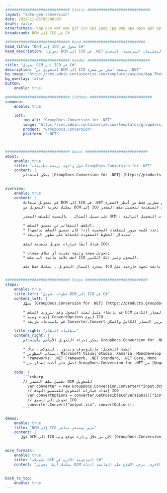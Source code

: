 ```yaml
---
############################# Static ############################
layout: "auto-gen-conversion"
date: 2022-11-05T05:08:03
draft: false
otherformats: bmp dcm emf emz gif ico jp2 jpeg jpg png pps ppsx ppt pptx psb psd svg svgz tga tif tiff webp wmf wmz
breadcrumb: DCM إلى ICO في C#

############################# Head ############################
head_title: "DCM إلى ICO محول في C#"
head_description: "تحويل DCM إلى ICO في .NET باستخدام بضعة أسطر من التعليمات البرمجية. استخدم GroupDocs Document Conversion API لتحويل أكثر من 160 تنسيقًا للملف."

############################# Header ############################
title: "تحويل DCM إلى ICO في C#"
description: "التحويل من DCM إلى ICO ببضعة أسطر من شفرة .NET"
bg_image: "https://cms.admin.containerize.com/templates/aspose/App_Themes/V3/images/bg/header1.png"
bg_overlay: false
button:
    enable: true

############################# SubMenu ############################
submenu:
    enable: true

    left:
        img_alt: "GroupDocs.Conversion for .NET"
        image: "https://cms.admin.containerize.com/templates/groupdocs/images/product-logos/90x90-noborder/groupdocs-conversion-net.png"
        product: "GroupDocs.Conversion"
        platform: ".NET"



############################# About ############################
about:
    enable: true
    title: "حول واجهة برمجة تطبيقات GroupDocs.Conversion for .NET"
    content: |
        يمكن استخدام [GroupDocs.Conversion for .NET] (https://products.groupdocs.com/conversion/net/) لتحويل تنسيقات Microsoft Word و Excel و PowerPoint و PDF و Visio وتنسيقات أخرى. GroupDocs.Conversion هي واجهة برمجة تطبيقات قائمة بذاتها مناسبة للأنظمة الخلفية والداخلية التي تتطلب أداءً عاليًا. لا تعتمد على أي برنامج مثل Microsoft أو Open Office.
    

overview:
    enable: true
    content: |
        قم بتحويل ملفاتك DCM إلى ICO في .NET بسهولة. يمكنك استخدام سطرين فقط من أسطر الشفرة C# في أي نظام أساسي من اختيارك مثل - Windows و Linux و macOS.
        يمكنك تجربة التحويل من DCM إلى ICO مجانًا وتقييم جودة نتائج التحويل. إلى جانب سيناريوهات تحويل الملفات البسيطة ، يمكنك تجربة المزيد من الخيارات المتقدمة لتحميل ملف المصدر DCM ولحفظ نتيجة الإخراج ICO. 
        
        على سبيل المثال ، بالنسبة للملف المصدر DCM ، يمكنك استخدام خيارات التحميل التالية:

        * الكشف التلقائي عن تنسيق الملف;
        * حدد كلمة مرور للملفات المحمية (إذا كان تنسيق الملف يدعمها);
        * استبدال الخطوط المفقودة للحفاظ على مظهر الوثيقة.
        
        هناك أيضًا خيارات تحويل متقدمة لملف ICO:

        * تحويل صفحة وثيقة معينة أو نطاق صفحات;
        * أضف علامة مائية إلى ملف ICO المحول وغير ذلك الكثير.

        بمجرد اكتمال التحويل ، يمكنك حفظ ملف ICO في مسار الملف المحلي أو أي وحدة تخزين تابعة لجهة خارجية مثل FTP و Amazon S3 و Google Drive و Dropbox وما إلى ذلك. يرجى ملاحظة - لتحويل DCM إلى {{ TO}} ليست هناك حاجة إلى تثبيت أي برامج إضافية - مثل MS Office و Open Office و Adobe Acrobat Reader وما إلى ذلك.


############################# Steps ############################
steps:
    enable: true
    title_left: "خطوات تحويل DCM إلى ICO في C#"
    content_left: |
        يسهّل [GroupDocs.Conversion for .NET] (https://products.groupdocs.com/conversion/net/) على المطورين تحويل ملف DCM إلى ICO ببضعة أسطر من التعليمات البرمجية.
        
        * قم بإنشاء مثيل لفئة المحول وقم بتزويد الملف DCM بالمسار الكامل
        * إنشاء وضبط ConvertOptions لنوع ICO.
        * قم باستدعاء طريقة Converter.Convert وتمرير المسار الكامل والشكل (ICO) كمعامل

    title_right: "متطلبات النظام"
    content_right: |
        يمكن إجراء التحويل الأساسي باستخدام GroupDocs.Conversion for .NET في بضع خطوات بسيطة. يتم دعم واجهات برمجة التطبيقات الخاصة بنا على جميع الأنظمة الأساسية وأنظمة التشغيل الرئيسية. قبل تنفيذ الكود أدناه ، تأكد من تثبيت المتطلبات الأساسية التالية على نظامك.

        * أنظمة التشغيل: مايكروسوفت ويندوز ، لينوكس ، ماك
        * بيئات التطوير: Microsoft Visual Studio, Xamarin, MonoDevelop
        * Frameworks: .NET Framework, .NET Standard, .NET Core, Mono
        * احصل على أحدث إصدار من GroupDocs.Conversion for .NET من [Nuget] (https://www.nuget.org/packages/groupdocs.conversion)
         
    code: |
        ```csharp    
        // تحميل ملف المصدر DCM للتحويل
          var converter = new GroupDocs.Conversion.Converter("input.dcm");
          // إعداد خيارات التحويل للتنسيق الهدف ICO
          var convertOptions = converter.GetPossibleConversions()["ico"].ConvertOptions;
          // تحويل إلى تنسيق ICO
          converter.Convert("output.ico", convertOptions);
        ```

demos:
    enable: true
    title: "DCM إلى ICO عرض توضيحي مباشر"
    content: |
       حوِّل DCM إلى ICO الآن من خلال زيارة موقع ويب [GroupDocs.Conversion] (https://products.groupdocs.app/conversion/family). يحتوي العرض التوضيحي عبر الإنترنت على المزايا التالية
          

more_formats:
    enable: true
    title: "تحويلات DCM المدعومة الأخرى في C#"
    content: "يمكنك أيضًا تحويل DCM إلى العديد من تنسيقات الملفات الأخرى. يرجى الاطلاع على القائمة أدناه."
       
       
back_to_top:
    enable: true
---
```

